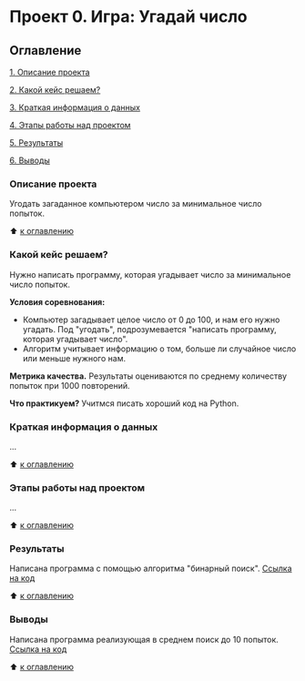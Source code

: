 # Проект 0. Игра: Угадай число

## Оглавление
[1. Описание проекта](https://github.com/211604270720/sf_data_science/tree/main/project_0/README.md#Описание-проекта)

[2. Какой кейс решаем?](https://github.com/211604270720/sf_data_science/tree/main/project_0/README.md#Какой-кейс-решаем)

[3. Краткая информация о данных](https://github.com/211604270720/sf_data_science/tree/main/project_0/README.md#Краткая-информация-о-данных)

[4. Этапы работы над проектом](https://github.com/211604270720/sf_data_science/tree/main/project_0/README.md#Этапы-работы-над-проектом)

[5. Результаты](https://github.com/211604270720/sf_data_science/tree/main/project_0/README.md#Результаты)

[6. Выводы](https://github.com/211604270720/sf_data_science/tree/main/project_0/README.md#Выводы)

### Описание проекта
Угодать загаданное компьютером число за минимальное число попыток.

:arrow_up: [к оглавлению](https://github.com/211604270720/sf_data_science/tree/main/project_0/README.md#Оглавление)

### Какой кейс решаем?
Нужно написать программу, которая угадывает число за минимальное число попыток.

**Условия соревнования:**
- Компьютер загадывает целое число от 0 до 100, и нам его нужно угадать. Под "угодать", подрозумевается "написать
программу, которая угадывает число".
- Алгоритм учитывает информацию о том, больше ли случайное число или меньше нужного нам.

**Метрика качества.**
Результаты оцениваются по среднему количеству попыток при 1000 повторений.

**Что практикуем?** Учитмся писать хороший код на Python.

### Краткая информация о данных
...

:arrow_up: [к оглавлению](https://github.com/211604270720/sf_data_science/tree/main/project_0/README.md#Оглавление)

### Этапы работы над проектом
...

:arrow_up: [к оглавлению](https://github.com/211604270720/sf_data_science/tree/main/project_0/README.md#Оглавление)

### Результаты
Написана программа с помощью алгоритма "бинарный поиск".
[Ссылка на код](https://github.com/211604270720/sf_data_science/blob/main/project_0/game_v3.py)

:arrow_up: [к оглавлению](https://github.com/211604270720/sf_data_science/tree/main/project_0/README.md#Оглавление)

### Выводы
Написана программа реализующая в среднем поиск до 10 попыток.
[Ссылка на код](https://github.com/211604270720/sf_data_science/blob/main/project_0/game_v3.py)

:arrow_up: [к оглавлению](https://github.com/211604270720/sf_data_science/tree/main/project_0/README.md#Оглавление)